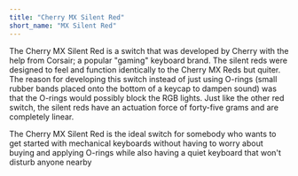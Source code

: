 ```yaml
---
title: "Cherry MX Silent Red"
short_name: "MX Silent Red"
---
```


The Cherry MX Silent Red is a switch that was developed by Cherry with the help from Corsair; a popular "gaming" keyboard brand. The silent reds were designed to feel and function identically to the Cherry MX Reds but quiter. The reason for developing this switch instead of just using O-rings (small rubber bands placed onto the bottom of a keycap to dampen sound) was that the O-rings would possibly block the RGB lights. Just like the other red switch, the silent reds have an actuation force of forty-five grams and are completely linear.

The Cherry MX Silent Red is the ideal switch for somebody who wants to get started with mechanical keyboards without having to worry about buying and applying O-rings while also having a quiet keyboard that won't disturb anyone nearby
